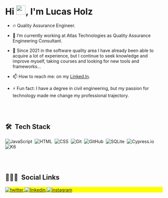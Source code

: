 <h1 align="left">Hi <img src="https://raw.githubusercontent.com/kaueMarques/kaueMarques/master/hi.gif" width="30px">, I'm Lucas Holz</h1>

- 🔥 Quality Assurance Engineer.

- 🔭 I’m currently working at Atlas Technologies as Quality Assurance Engineering Consultant.

- 🌱 Since 2021 in the software quality area I have already been able to acquire a lot of experience, but I continue to seek knowledge and improve myself, taking courses and looking for new tools and frameworks...

- 📫 How to reach me: on my [Linked.In](https://www.linkedin.com/in/lucasholz/).

- ⚡ Fun fact: I have a degree in civil engineering, but my passion for technology made me change my professional trajectory.

 <br><br>

## 🛠 &nbsp;Tech Stack

![JavaScript](https://img.shields.io/badge/-JavaScript-05122A?style=flat&logo=javascript)&nbsp;
![HTML](https://img.shields.io/badge/-HTML-05122A?style=flat&logo=HTML5)&nbsp;
![CSS](https://img.shields.io/badge/-CSS-05122A?style=flat&logo=CSS3&logoColor=1572B6)&nbsp;
![Git](https://img.shields.io/badge/-Git-05122A?style=flat&logo=git)&nbsp;
![GitHub](https://img.shields.io/badge/-GitHub-05122A?style=flat&logo=github)&nbsp;
![SQLite](https://img.shields.io/badge/-SQLite-05122A?style=flat&logo=sqlite)&nbsp;
![Cypress.io](https://img.shields.io/badge/-Cypress.io-05122A?style=flat&logo=cypress)&nbsp;
![K6](https://img.shields.io/badge/-K6-05122A?style=flat&logo=k6)&nbsp;

<br><br>
## 👨🏽‍🦲 &nbsp;Social Links

<p align="left" style="background:yellow">
<a href="https://twitter.com/lucasholz" target="_blank">
  <img align="center" src="https://img.shields.io/badge/-lucasholz-05122A?style=flat&logo=twitter" alt="twitter"/>  
</a>
<a href="https://linkedin.com/in/lucasholz" target="_blank">
  <img align="center" src="https://img.shields.io/badge/-lucasholz-05122A?style=flat&logo=linkedin" alt="linkedin"/>
</a>
<a href="https://instagram.com/lucasholz_" target="_blank">
 <img align="center" src="https://img.shields.io/badge/-lucasholz_-05122A?style=flat&logo=instagram" alt="instagram"/>
</a>
</p>
